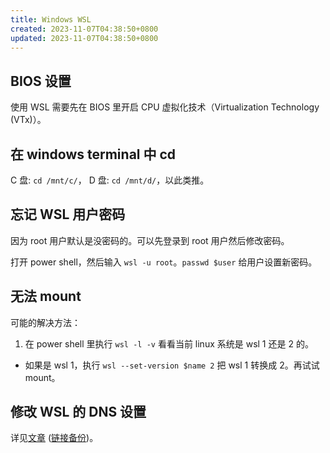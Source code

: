 ```yaml
---
title: Windows WSL
created: 2023-11-07T04:38:50+0800
updated: 2023-11-07T04:38:50+0800
---
```



## BIOS 设置

使用 WSL 需要先在 BIOS 里开启 CPU 虚拟化技术（Virtualization Technology (VTx)）。

## 在 windows terminal 中 cd

C 盘: `cd /mnt/c/`， D 盘: `cd /mnt/d/`，以此类推。

## 忘记 WSL 用户密码

因为 root 用户默认是没密码的。可以先登录到 root 用户然后修改密码。

打开 power shell，然后输入 `wsl -u root`。`passwd $user` 给用户设置新密码。

## 无法 mount

可能的解决方法：

1. 在 power shell 里执行 `wsl -l -v` 看看当前 linux 系统是 wsl 1 还是 2 的。
  - 如果是 wsl 1，执行 `wsl --set-version $name 2` 把 wsl 1 转换成 2。再试试 mount。

## 修改 WSL 的 DNS 设置

详见[文章](https://blog.niekun.net/archives/1801.html) ([链接备份](https://web.archive.org/web/20231116102956/https://blog.niekun.net/archives/1801.html))。

